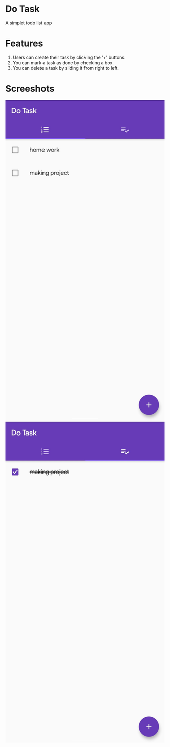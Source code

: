 # Do Task 

A simplet todo list app 

# Features 

1. Users can create their task by clicking the '+' buttons.
2. You can mark a task as done by checking a box.
3. You can delete a task by sliding it from right to left.

# Screeshots
![alt-text-1](/assets/1.jpg "image 1") ![alt-text-2](/assets/2.jpg "image 2")
